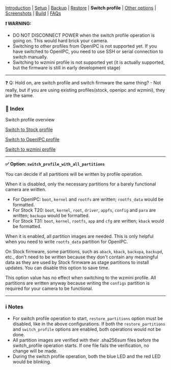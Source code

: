 
[Introduction](README.md) | [Setup](README_setup.md) | [Backup](README_backup.md) | [Restore](README_restore.md) | **Switch profile** | [Other options](README_other_options.md) | [Screenshots](README_screenshots.md) | [Build](README_build.md) | [FAQs](README_FAQs.md)


**❗ WARNING:**
- DO NOT DISCONNECT POWER when the switch profile operation is going on. This would hard brick your camera.
- Switching to other profiles from OpenIPC is not supported yet. If you have switched to OpenIPC, you need to use SSH or serial connection to switch manually.
- Switching to wzmini profile is not supported yet (it is actually supported, but the firmware is still in early development stage)

-----

❓ Q: Hold on, are switch profile and switch firmware the same thing? - Not really, but if you are using existing profiles(stock, openipc and wzmini), they are the same.

### 📄 Index

Switch profile overview

[Switch to Stock profile](README_switch_profile_stock.md)

[Switch to OpenIPC profile](README_switch_profile_openipc.md)

[Switch to wzmini profile](README_switch_profile_wzmini.md) 

-----

**✅ Option: `switch_profile_with_all_partitions`**

You can decide if all partitions will be written by profile operation.

When it is disabled, only the necessary partitions for a barely functional camera are written.

- For OpenIPC: `boot`, `kernel` and `rootfs` are written; `rootfs_data` would be formatted.
- For Stock T20: `boot`, `kernel`, `root`, `driver`, `appfs`, `config` and `para` are written; `backupa` would be formatted.
- For Stock T31: `boot`, `kernel`, `rootfs`, `app` and `cfg` are written; `kback` would be formatted.

When it is enabled, all partition images are needed. This is only helpful when you need to write `rootfs_data` partition for OpenIPC.

On Stock firmware, some partitions, such as `aback`, `kback`, `backupa`, `backupd`, etc., don't need to be written because they don't contain any meaningful data as they are used by Stock firmware as stage partitions to install updates. You can disable this option to save time.

This option value has no effect when switching to the wzmini profile. All partitions are written anyway because writing the `configs` partition is required for your camera to be functional.

-----

### ℹ️ Notes
- For switch profile operation to start, `restore_partitions` option must be disabled, like in the above configurations. If both the  `restore_partitions` and `switch_profile` options are enabled, both operations would not be done.
- All partition images are verified with their .sha256sum files before the switch_profile operation starts. If one file fails the verification, no change will be made.
- During the switch profile operation, both the blue LED and the red LED would be blinking.

